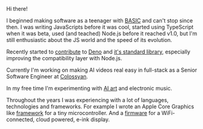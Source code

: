 Hi there!

I beginned making software as a teenager with [BASIC](https://en.wikipedia.org/wiki/BASIC) and can't stop since then. I was writing JavaScripts before it was cool, started using TypeScript when it was beta, used (and teached) Node.js before it reached v1.0, but I'm still enthusiastic about the JS world and the speed of its evolution. 

Recently started to [contribute](https://github.com/denoland/deno/pulls?q=is%3Apr+author%3Aschwarzkopfb+is%3Aclosed) to [Deno](https://deno.land) and [it's standard library](https://github.com/denoland/deno_std/pulls?q=is%3Apr+author%3Aschwarzkopfb+is%3Aclosed), especially improving the compatibility layer with Node.js.

Currently I'm working on making AI videos real easy in full-stack as a Senior Software Engineer at [Colossyan](https://www.colossyan.com/).

In my free time I'm experimenting with [AI art](https://foundation.app/collection/botu) and electronic music.

Throughout the years I was experiencing with a lot of languages, technologies and frameworks. For example I wrote an Apple Core Graphics like [framework](/nannys) for a tiny microcontroller. And a [firmware](/wiframe) for a WiFi-connected, cloud powered, e-ink display.
